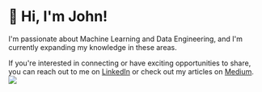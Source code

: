# 👋  Hi, I'm John!


I'm passionate about Machine Learning and Data Engineering, and I'm currently expanding my knowledge in these areas.

If you're interested in connecting or have exciting opportunities to share, you can reach out to me on [LinkedIn](https://www.linkedin.com/in/john-thuo-427210aa/) or check out my articles on [Medium](https://medium.com/@johnthuo).
[![](https://visitcount.itsvg.in/api?id=john-thuo1&label=Profile%20Views&pretty=false)](https://visitcount.itsvg.in)



